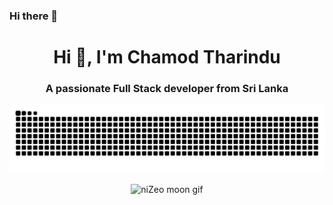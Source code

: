 ### Hi there 👋

<style>
    @keyframes slideIn {
      0% {
        opacity: 0;
        transform: translateY(-50%);
      }
      100% {
        opacity: 1;
        transform: translateY(0);
      }
    }
    .animated-word {
      animation: slideIn 1s ease forwards;
    }
  </style>
</head>
<body>
  <h1 align="center">Hi 👋, I'm <span class="animated-word">Chamod Tharindu</span></h1>
  <h3 align="center">A passionate Full Stack developer from Sri Lanka</h3>
</body>
<div align="center">
  
![niZeo snake gif](https://github.com/kalehege/kalehege/blob/main/github-contribution-grid-snake.svg)
  
![niZeo moon gif](https://github.com/kalehege/kalehege/blob/main/222116638-e3cc24dd-28db-483c-8ce6-e8b9941f0734.gif)

</div>
